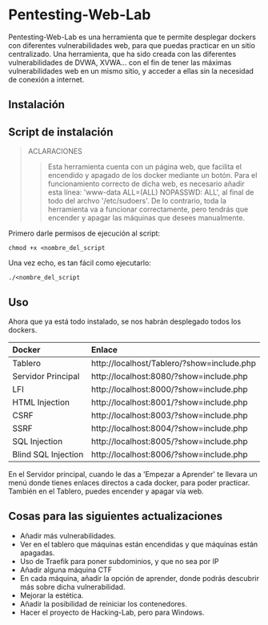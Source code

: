 # Pentesting-Web-Lab

Pentesting-Web-Lab es una herramienta que te permite desplegar dockers con diferentes vulnerabilidades web, para que puedas practicar en un sitio centralizado.
Una herramienta, que ha sido creada con las diferentes vulnerabilidades de DVWA, XVWA... con el fin de tener las máximas vulnerabilidades web en un mismo sitio, y acceder a ellas sin la necesidad de conexión a internet.

## Instalación

## Script de instalación

> ACLARACIONES
>> Esta herramienta cuenta con un página web, que facilita el encendido y apagado de los docker mediante un botón. Para el funcionamiento correcto de dicha web, es necesario añadir esta línea: 'www-data ALL=(ALL) NOPASSWD: ALL', al final de todo del archvo '/etc/sudoers'. De lo contrario, toda la herramienta va a funcionar correctamente, pero tendrás que encender y apagar las máquinas que desees manualmente.

Primero darle permisos de ejecución al script:

```
chmod +x <nombre_del_script
```
Una vez echo, es tan fácil como ejecutarlo:

```
./<nombre_del_script
```

## Uso

Ahora que ya está todo instalado, se nos habrán desplegado todos los dockers.

| Docker | Enlace |
|:-------------------|:-------------------------------------------|
| Tablero | http://localhost/Tablero/?show=include.php |
| Servidor Principal | http://localhost:8080/?show=include.php |
| LFI | http://localhost:8000/?show=include.php |
| HTML Injection | http://localhost:8001/?show=include.php |
| CSRF | http://localhost:8003/?show=include.php |
| SSRF | http://localhost:8004/?show=include.php |
| SQL Injection | http://localhost:8005/?show=include.php |
| Blind SQL Injection| http://localhost:8006/?show=include.php |

En el Servidor principal, cuando le das a 'Empezar a Aprender' te llevara un menú donde tienes enlaces directos a cada docker, para poder practicar.
También en el Tablero, puedes encender y apagar vía web.

## Cosas para las siguientes actualizaciones

- Añadir más vulnerabilidades.
- Ver en el tablero que máquinas están encendidas y que máquinas están apagadas.
- Uso de Traefik para poner subdominios, y que no sea por IP
- Añadir alguna máquina CTF
- En cada máquina, añadir la opción de aprender, donde podrás descubrir más sobre dicha vulnerabilidad.
- Mejorar la estética.
- Añadir la posibilidad de reiniciar los contenedores.
- Hacer el proyecto de Hacking-Lab, pero para Windows.
